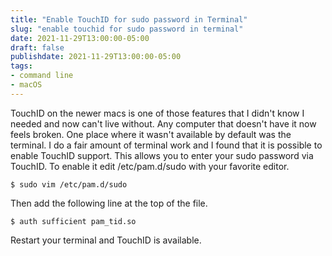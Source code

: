 ```yaml
---
title: "Enable TouchID for sudo password in Terminal"
slug: "enable touchid for sudo password in terminal"
date: 2021-11-29T13:00:00-05:00
draft: false
publishdate: 2021-11-29T13:00:00-05:00
tags:
- command line
- macOS
---
```


TouchID on the newer macs is one of those features that I didn't know I needed and now can't live without. Any computer that doesn't have it now feels broken. One place where it wasn't available by default was the terminal. I do a fair amount of terminal work and I found that it is possible to enable TouchID support. This allows you to enter your sudo password via TouchID. To enable it edit /etc/pam.d/sudo with your favorite editor.

```
$ sudo vim /etc/pam.d/sudo
```

Then add the following line at the top of the file.

```
$ auth sufficient pam_tid.so
```

Restart your terminal and TouchID is available.
